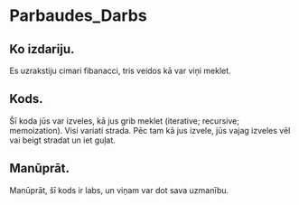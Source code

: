 # Parbaudes_Darbs
## Ko izdariju.
Es uzrakstiju cimari fibanacci, tris veidos kā var viņi meklet.
## Kods.
Šī koda jūs var izveles, kā jus grib meklet (iterative; recursive; memoization). Visi variati strada. Pēc tam kā jus izvele, jūs vajag izveles vēl vai beigt stradat un iet guļat.
## Manūprāt.
Manūprāt, šī kods ir labs, un viņam var dot sava uzmanību.
